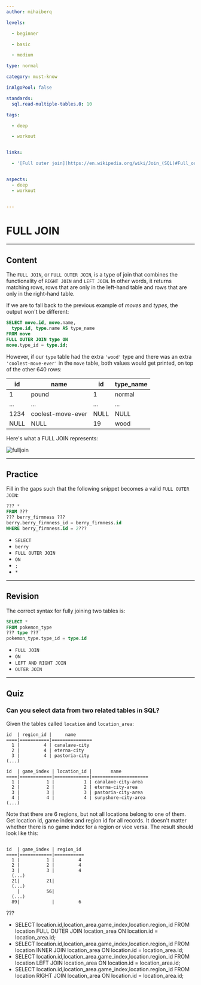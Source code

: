 ```yaml
---
author: mihaiberq

levels:

  - beginner

  - basic

  - medium

type: normal

category: must-know

inAlgoPool: false

standards:
  sql.read-multiple-tables.0: 10

tags:

  - deep

  - workout


links:

  - '[Full outer join](https://en.wikipedia.org/wiki/Join_(SQL)#Full_outer_join){website}'


aspects:
  - deep
  - workout


---
```


# FULL JOIN

---
## Content

The `FULL JOIN`, or `FULL OUTER JOIN`, is a type of join that combines the functionality of `RIGHT JOIN` and `LEFT JOIN`. In other words, it returns matching rows, rows that are only in the left-hand table and rows that are only in the right-hand table.

If we are to fall back to the previous example of *moves* and *types*, the output won't be different:
```sql
SELECT move.id, move.name,
  type.id, type.name AS type_name
FROM move
FULL OUTER JOIN type ON
move.type_id = type.id;
```

However, if our `type` table had the extra `'wood'` type and there was an extra `'coolest-move-ever'` in the `move` table, both values would get printed, on top of the other 640 rows:

| id   | name              | id   | type_name |
|------|-------------------|------|-----------|
| 1    | pound             | 1    | normal    |
| ...  | ...               | ...  | ...       |
| 1234 | coolest-move-ever | NULL | NULL      |
| NULL | NULL              | 19   | wood      |

Here's what a FULL JOIN represents: 

![fulljoin](https://img.enkipro.com/3df8b481080842061546bbcecc23c7a6.png)

---
## Practice

Fill in the gaps such that the following snippet becomes a valid `FULL OUTER JOIN`:
```sql
??? *
FROM ???
??? berry_firmness ???
berry.berry_firmness_id = berry_firmness.id
WHERE berry_firmness.id = 2???
```

* `SELECT`
* `berry`
* `FULL OUTER JOIN`
* `ON`
* `;`
* `*`

---
## Revision

The correct syntax for fully joining two tables is:
```sql
SELECT *
FROM pokemon_type
??? type ???
pokemon_type.type_id = type.id
```


* `FULL JOIN`
* `ON`
* `LEFT AND RIGHT JOIN`
* `OUTER JOIN`

---
## Quiz 
### Can you select data from two related tables in SQL?

Given the tables called `location` and `location_area`:

```
id  | region_id |     name           
====|===========|===============
  1 |         4 | canalave-city
  2 |         4 | eterna-city
  3 |         4 | pastoria-city
(...)

id  | game_index | location_id |       name                      
====|============|=============|=====================
  1 |          1 |           1 | canalave-city-area
  2 |          2 |           2 | eterna-city-area
  3 |          3 |           3 | pastoria-city-area
  4 |          4 |           4 | sunyshore-city-area
(...)

```

Note that there are 6 regions, but not all locations belong to one of them. Get location id, game index and region id for all records. It doesn't matter whether there is no game index for a region or vice versa. The result should look like this:

```

id  | game_index | region_id
====|============|===========
  1 |          1 |         4
  2 |          2 |         4
  3 |          3 |         4
  (...)
  21|          21|          
  (...)
    |          56|         
  (...)
  89|            |         6
```

 ???

* SELECT location.id,location_area.game_index,location.region_id FROM location FULL OUTER JOIN location_area ON location.id = location_area.id;
* SELECT location.id,location_area.game_index,location.region_id FROM location INNER JOIN location_area ON location.id = location_area.id;
* SELECT location.id,location_area.game_index,location.region_id FROM location LEFT JOIN location_area ON location.id = location_area.id;
* SELECT location.id,location_area.game_index,location.region_id FROM location RIGHT JOIN location_area ON location.id = location_area.id;
 
 
